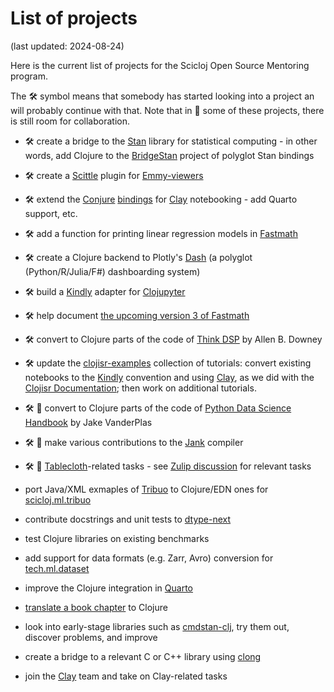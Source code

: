 
# List of projects

(last updated: 2024-08-24)

Here is the current list of projects for the Scicloj Open Source Mentoring program.

The 🛠 symbol means that somebody has started looking into a project an will probably continue with that. Note that in 🌟 some of these projects, there is still room for collaboration.

* 🛠 create a bridge to the [Stan](https://mc-stan.org/) library for statistical computing - in other words, add Clojure to the [BridgeStan](https://roualdes.github.io/bridgestan/latest/) project of polyglot Stan bindings

* 🛠 create a [Scittle](https://github.com/babashka/scittle) plugin for [Emmy-viewers](https://github.com/mentat-collective/emmy-viewers)

* 🛠 extend the [Conjure](https://conjure.oli.me.uk/) [bindings](https://github.com/Olical/conjure/wiki/Integrating-with-Clay-and-data-visualisation-tools) for [Clay](https://scicloj.github.io/clay) notebooking - add Quarto support, etc.

* 🛠 add a function for printing linear regression models in [Fastmath](https://github.com/generateme/fastmath)

* 🛠 create a Clojure backend to Plotly's [Dash](https://dash.plotly.com/) (a polyglot (Python/R/Julia/F#) dashboarding system)

* 🛠 build a [Kindly](https://scicloj.github.io/kindly-noted/) adapter for [Clojupyter](https://github.com/clojupyter/clojupyter)

* 🛠 help document [the upcoming version 3 of Fastmath](https://github.com/generateme/fastmath/tree/3.x)

* 🛠 convert to Clojure parts of the code of [Think DSP](https://greenteapress.com/wp/think-dsp/) by Allen B. Downey

* 🛠 update the [clojisr-examples](https://github.com/scicloj/clojisr-examples) collection of tutorials: convert existing notebooks to the [Kindly](https://scicloj.github.io/kindly/) convention and using [Clay](https://scicloj.github.io/clay/), as we did with the [Clojisr Documentation](https://scicloj.github.io/clojisr); then work on additional tutorials.

* 🛠 🌟 convert to Clojure parts of the code of [Python Data Science Handbook](https://jakevdp.github.io/PythonDataScienceHandbook/) by Jake VanderPlas

* 🛠 🌟 make various contributions to the [Jank](https://jank-lang.org/) compiler

* 🛠 🌟 [Tablecloth](https://scicloj.github.io/tablecloth/)-related tasks - see [Zulip discussion](https://clojurians.zulipchat.com/#narrow/stream/451344-scicloj-open-source-mentoring/topic/Tablecloth) for relevant tasks

* port Java/XML exmaples of [Tribuo](https://tribuo.org/) to Clojure/EDN ones for [scicloj.ml.tribuo](https://github.com/scicloj/scicloj.ml.tribuo)

* contribute docstrings and unit tests to [dtype-next](https://github.com/cnuernber/dtype-next)

* test Clojure libraries on existing benchmarks

* add support for data formats (e.g. Zarr, Avro) conversion for [tech.ml.dataset](https://github.com/techascent/tech.ml.dataset)

* improve the Clojure integration in [Quarto](https://quarto.org/)

* [translate a book chapter](https://github.com/scicloj/translating-books) to Clojure

* look into early-stage libraries such as [cmdstan-clj](https://github.com/scicloj/cmdstan-clj), try them out, discover problems, and improve

* create a bridge to a relevant C or C++ library using [clong](https://github.com/phronmophobic/clong)

* join the [Clay](https://scicloj.github.io/clay/) team and take on Clay-related tasks

